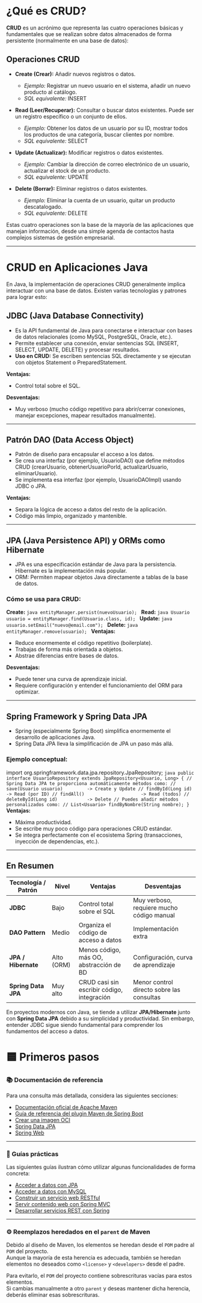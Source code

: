 # ¿Qué es CRUD?

**CRUD** es un acrónimo que representa las cuatro operaciones básicas y fundamentales que se realizan sobre datos almacenados de forma persistente (normalmente en una base de datos):

## Operaciones CRUD

- **Create (Crear):** Añadir nuevos registros o datos.
    - *Ejemplo:* Registrar un nuevo usuario en el sistema, añadir un nuevo producto al catálogo.
    - *SQL equivalente:* INSERT

- **Read (Leer/Recuperar):** Consultar o buscar datos existentes. Puede ser un registro específico o un conjunto de ellos.
    - *Ejemplo:* Obtener los datos de un usuario por su ID, mostrar todos los productos de una categoría, buscar clientes por nombre.
    - *SQL equivalente:* SELECT

- **Update (Actualizar):** Modificar registros o datos existentes.
    - *Ejemplo:* Cambiar la dirección de correo electrónico de un usuario, actualizar el stock de un producto.
    - *SQL equivalente:* UPDATE

- **Delete (Borrar):** Eliminar registros o datos existentes.
    - *Ejemplo:* Eliminar la cuenta de un usuario, quitar un producto descatalogado.
    - *SQL equivalente:* DELETE

Estas cuatro operaciones son la base de la mayoría de las aplicaciones que manejan información, desde una simple agenda de contactos hasta complejos sistemas de gestión empresarial.

---

# CRUD en Aplicaciones Java

En Java, la implementación de operaciones CRUD generalmente implica interactuar con una base de datos. Existen varias tecnologías y patrones para lograr esto:

## JDBC (Java Database Connectivity)

- Es la API fundamental de Java para conectarse e interactuar con bases de datos relacionales (como MySQL, PostgreSQL, Oracle, etc.).
- Permite establecer una conexión, enviar sentencias SQL (INSERT, SELECT, UPDATE, DELETE) y procesar resultados.
- **Uso en CRUD:** Se escriben sentencias SQL directamente y se ejecutan con objetos Statement o PreparedStatement.

**Ventajas:**
- Control total sobre el SQL.

**Desventajas:**
- Muy verboso (mucho código repetitivo para abrir/cerrar conexiones, manejar excepciones, mapear resultados manualmente).

---

## Patrón DAO (Data Access Object)

- Patrón de diseño para encapsular el acceso a los datos.
- Se crea una interfaz (por ejemplo, UsuarioDAO) que define métodos CRUD (crearUsuario, obtenerUsuarioPorId, actualizarUsuario, eliminarUsuario).
- Se implementa esa interfaz (por ejemplo, UsuarioDAOImpl) usando JDBC o JPA.

**Ventajas:**
- Separa la lógica de acceso a datos del resto de la aplicación.
- Código más limpio, organizado y mantenible.

---

## JPA (Java Persistence API) y ORMs como Hibernate

- JPA es una especificación estándar de Java para la persistencia. Hibernate es la implementación más popular.
- ORM: Permiten mapear objetos Java directamente a tablas de la base de datos.

### Cómo se usa para CRUD:

**Create:**
``java
entityManager.persist(nuevoUsuario);
``
**Read:**
``java
Usuario usuario = entityManager.find(Usuario.class, id);
``
**Update:**
``java
usuario.setEmail("nuevo@email.com");
``
**Delete:**
``java
entityManager.remove(usuario);
``
**Ventajas:**
- Reduce enormemente el código repetitivo (boilerplate).
- Trabajas de forma más orientada a objetos.
- Abstrae diferencias entre bases de datos.

**Desventajas:**
- Puede tener una curva de aprendizaje inicial.
- Requiere configuración y entender el funcionamiento del ORM para optimizar.

---

## Spring Framework y Spring Data JPA

- Spring (especialmente Spring Boot) simplifica enormemente el desarrollo de aplicaciones Java.
- Spring Data JPA lleva la simplificación de JPA un paso más allá.

### Ejemplo conceptual:

import org.springframework.data.jpa.repository.JpaRepository;
``java
public interface UsuarioRepository extends JpaRepository<Usuario, Long> {
// Spring Data JPA te proporciona automáticamente métodos como:
// save(Usuario usuario)         -> Create y Update
// findById(Long id)             -> Read (por ID)
// findAll()                     -> Read (todos)
// deleteById(Long id)           -> Delete
// Puedes añadir métodos personalizados como:
// List<Usuario> findByNombre(String nombre);
}
``
**Ventajas:**
- Máxima productividad.
- Se escribe muy poco código para operaciones CRUD estándar.
- Se integra perfectamente con el ecosistema Spring (transacciones, inyección de dependencias, etc.).

---

## En Resumen

| Tecnología / Patrón        | Nivel        | Ventajas                                       | Desventajas                                 |
|---------------------------|--------------|------------------------------------------------|---------------------------------------------|
| **JDBC**                  | Bajo          | Control total sobre el SQL                     | Muy verboso, requiere mucho código manual   |
| **DAO Pattern**           | Medio         | Organiza el código de acceso a datos           | Implementación extra                        |
| **JPA / Hibernate**       | Alto (ORM)    | Menos código, más OO, abstracción de BD        | Configuración, curva de aprendizaje         |
| **Spring Data JPA**       | Muy alto      | CRUD casi sin escribir código, integración     | Menor control directo sobre las consultas   |

En proyectos modernos con Java, se tiende a utilizar **JPA/Hibernate** junto con **Spring Data JPA** debido a su simplicidad y productividad. Sin embargo, entender JDBC sigue siendo fundamental para comprender los fundamentos del acceso a datos.

# 🟦 Primeros pasos

### 📚 Documentación de referencia

Para una consulta más detallada, considera las siguientes secciones:

- [Documentación oficial de Apache Maven](https://maven.apache.org/guides/index.html)
- [Guía de referencia del plugin Maven de Spring Boot](https://docs.spring.io/spring-boot/3.4.4/maven-plugin)
- [Crear una imagen OCI](https://docs.spring.io/spring-boot/3.4.4/maven-plugin/build-image.html)
- [Spring Data JPA](https://docs.spring.io/spring-boot/3.4.4/reference/data/sql.html#data.sql.jpa-and-spring-data)
- [Spring Web](https://docs.spring.io/spring-boot/3.4.4/reference/web/servlet.html)

---

### 🧪 Guías prácticas

Las siguientes guías ilustran cómo utilizar algunas funcionalidades de forma concreta:

- [Acceder a datos con JPA](https://spring.io/guides/gs/accessing-data-jpa/)
- [Acceder a datos con MySQL](https://spring.io/guides/gs/accessing-data-mysql/)
- [Construir un servicio web RESTful](https://spring.io/guides/gs/rest-service/)
- [Servir contenido web con Spring MVC](https://spring.io/guides/gs/serving-web-content/)
- [Desarrollar servicios REST con Spring](https://spring.io/guides/tutorials/rest/)

---

### ⚙️ Reemplazos heredados en el `parent` de Maven

Debido al diseño de Maven, los elementos se heredan desde el `POM` padre al `POM` del proyecto.  
Aunque la mayoría de esta herencia es adecuada, también se heredan elementos no deseados como `<license>` y `<developers>` desde el padre.

Para evitarlo, el `POM` del proyecto contiene sobrescrituras vacías para estos elementos.  
Si cambias manualmente a otro `parent` y deseas mantener dicha herencia, deberás eliminar esas sobrescrituras.
